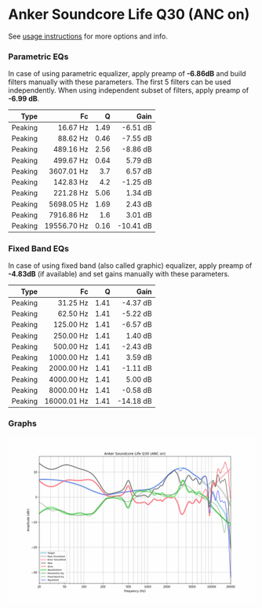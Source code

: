 # Anker Soundcore Life Q30 (ANC on)
See [usage instructions](https://github.com/jaakkopasanen/AutoEq#usage) for more options and info.

### Parametric EQs
In case of using parametric equalizer, apply preamp of **-6.86dB** and build filters manually
with these parameters. The first 5 filters can be used independently.
When using independent subset of filters, apply preamp of **-6.99 dB**.

| Type    | Fc          |    Q | Gain      |
|--------:|------------:|-----:|----------:|
| Peaking | 16.67 Hz    | 1.49 | -6.51 dB  |
| Peaking | 88.62 Hz    | 0.46 | -7.55 dB  |
| Peaking | 489.16 Hz   | 2.56 | -8.86 dB  |
| Peaking | 499.67 Hz   | 0.64 | 5.79 dB   |
| Peaking | 3607.01 Hz  | 3.7  | 6.57 dB   |
| Peaking | 142.83 Hz   | 4.2  | -1.25 dB  |
| Peaking | 221.28 Hz   | 5.06 | 1.34 dB   |
| Peaking | 5698.05 Hz  | 1.69 | 2.43 dB   |
| Peaking | 7916.86 Hz  | 1.6  | 3.01 dB   |
| Peaking | 19556.70 Hz | 0.16 | -10.41 dB |

### Fixed Band EQs
In case of using fixed band (also called graphic) equalizer, apply preamp of **-4.83dB**
(if available) and set gains manually with these parameters.

| Type    | Fc          |    Q | Gain      |
|--------:|------------:|-----:|----------:|
| Peaking | 31.25 Hz    | 1.41 | -4.37 dB  |
| Peaking | 62.50 Hz    | 1.41 | -5.22 dB  |
| Peaking | 125.00 Hz   | 1.41 | -6.57 dB  |
| Peaking | 250.00 Hz   | 1.41 | 1.40 dB   |
| Peaking | 500.00 Hz   | 1.41 | -2.43 dB  |
| Peaking | 1000.00 Hz  | 1.41 | 3.59 dB   |
| Peaking | 2000.00 Hz  | 1.41 | -1.11 dB  |
| Peaking | 4000.00 Hz  | 1.41 | 5.00 dB   |
| Peaking | 8000.00 Hz  | 1.41 | -0.58 dB  |
| Peaking | 16000.01 Hz | 1.41 | -14.18 dB |

### Graphs
![](./Anker%20Soundcore%20Life%20Q30%20(ANC%20on).png)